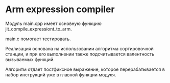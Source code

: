 # Arm expression compiler
Модуль main.cpp имеет основную функцию jit_compile_expressiont_to_arm.

main.c помогает тестировать.

Реализация основана на использовании алгоритма сортировочной станции, и при его выполнении также подсчитывается валентность вызываемых функций.

Алгоритм отдает постфиксное выражение, которое перерабатывается в набор инструкций уже в главной функции модуля.

